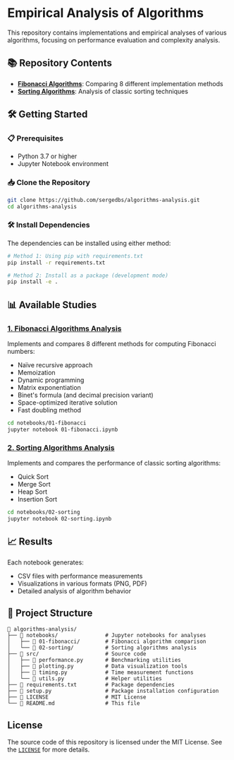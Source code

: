 # **Empirical Analysis of Algorithms**

This repository contains implementations and empirical analyses of various algorithms, focusing on performance evaluation and complexity analysis.

## **📚 Repository Contents**

- [**Fibonacci Algorithms**](notebooks/01-fibonacci): Comparing 8 different implementation methods
- [**Sorting Algorithms**](notebooks/02-sorting): Analysis of classic sorting techniques

## **🛠️ Getting Started**

### **📋 Prerequisites**

- Python 3.7 or higher
- Jupyter Notebook environment

### **📥 Clone the Repository**

```bash
git clone https://github.com/sergedbs/algorithms-analysis.git
cd algorithms-analysis
```

### **🛠 Install Dependencies**
The dependencies can be installed using either method:

```bash
# Method 1: Using pip with requirements.txt
pip install -r requirements.txt

# Method 2: Install as a package (development mode)
pip install -e .
```

## **📊 Available Studies**

### [**1. Fibonacci Algorithms Analysis**](notebooks/01-fibonacci)

Implements and compares 8 different methods for computing Fibonacci numbers:

 - Naïve recursive approach
 - Memoization
 - Dynamic programming
 - Matrix exponentiation
 - Binet's formula (and decimal precision variant)
 - Space-optimized iterative solution
 - Fast doubling method

```bash
cd notebooks/01-fibonacci
jupyter notebook 01-fibonacci.ipynb
```

### [**2. Sorting Algorithms Analysis**](notebooks/02-sorting)

Implements and compares the performance of classic sorting algorithms:

- Quick Sort
- Merge Sort
- Heap Sort
- Insertion Sort

```bash
cd notebooks/02-sorting
jupyter notebook 02-sorting.ipynb
```

## **📈 Results**

Each notebook generates:
- CSV files with performance measurements
- Visualizations in various formats (PNG, PDF)
- Detailed analysis of algorithm behavior

## **📂 Project Structure**

```plaintext
📂 algorithms-analysis/
├── 📂 notebooks/               # Jupyter notebooks for analyses
│   ├── 📂 01-fibonacci/        # Fibonacci algorithm comparison
│   └── 📂 02-sorting/          # Sorting algorithms analysis
├── 📂 src/                     # Source code
│   ├── 🐍 performance.py       # Benchmarking utilities
│   ├── 🐍 plotting.py          # Data visualization tools
│   ├── 🐍 timing.py            # Time measurement functions
│   └── 🐍 utils.py             # Helper utilities
├── 📝 requirements.txt         # Package dependencies
├── 🔧 setup.py                 # Package installation configuration
├── 📄 LICENSE                  # MIT License
└── 📄 README.md                # This file
```

## **License**
The source code of this repository is licensed under the MIT License. See the [`LICENSE`](LICENSE) for more details.